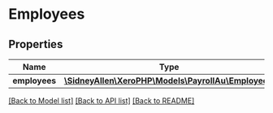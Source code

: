 # Employees

## Properties
Name | Type | Description | Notes
------------ | ------------- | ------------- | -------------
**employees** | [**\SidneyAllen\XeroPHP\Models\PayrollAu\Employee[]**](Employee.md) |  | [optional] 

[[Back to Model list]](../README.md#documentation-for-models) [[Back to API list]](../README.md#documentation-for-api-endpoints) [[Back to README]](../README.md)


